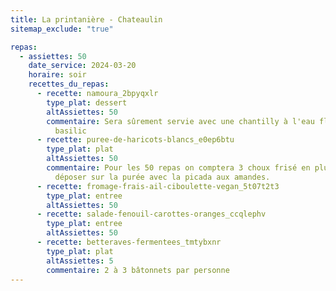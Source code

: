 ```yaml
---
title: La printanière - Chateaulin
sitemap_exclude: "true"

repas:
  - assiettes: 50
    date_service: 2024-03-20
    horaire: soir
    recettes_du_repas:
      - recette: namoura_2bpyqxlr
        type_plat: dessert
        altAssiettes: 50
        commentaire: Sera sûrement servie avec une chantilly à l'eau florale de citron
          basilic
      - recette: puree-de-haricots-blancs_e0ep6btu
        type_plat: plat
        altAssiettes: 50
        commentaire: Pour les 50 repas on comptera 3 choux frisé en plus pour les
          déposer sur la purée avec la picada aux amandes.
      - recette: fromage-frais-ail-ciboulette-vegan_5t07t2t3
        type_plat: entree
        altAssiettes: 50
      - recette: salade-fenouil-carottes-oranges_ccqlephv
        type_plat: entree
        altAssiettes: 50
      - recette: betteraves-fermentees_tmtybxnr
        type_plat: plat
        altAssiettes: 5
        commentaire: 2 à 3 bâtonnets par personne
---
```

